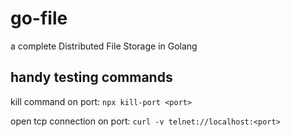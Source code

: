 # go-file
a complete Distributed File Storage in Golang


## handy testing commands

kill command on port: `npx kill-port <port>`
  
open tcp connection on port: `curl -v telnet://localhost:<port>`
